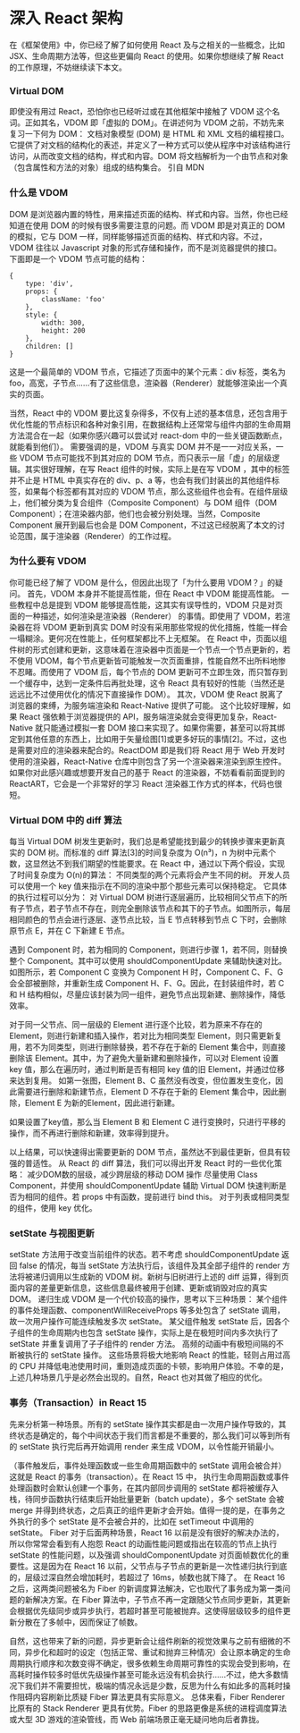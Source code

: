 # 深入 React 架构
在《框架使用》中，你已经了解了如何使用 React 及与之相关的一些概念，比如 JSX、生命周期方法等，但这些更偏向 React 的使用。如果你想继续了解 React 的工作原理，不妨继续读下本文。
### Virtual DOM
即使没有用过 React，恐怕你也已经听过或在其他框架中接触了 VDOM 这个名词。正如其名，VDOM 即「虚拟的 DOM」。在讲述何为 VDOM 之前，不妨先来复习一下何为 DOM：
文档对象模型 (DOM) 是 HTML 和 XML 文档的编程接口。它提供了对文档的结构化的表述，并定义了一种方式可以使从程序中对该结构进行访问，从而改变文档的结构，样式和内容。DOM 将文档解析为一个由节点和对象（包含属性和方法的对象）组成的结构集合。
引自 MDN
### 什么是 VDOM
DOM 是浏览器内置的特性，用来描述页面的结构、样式和内容。当然，你也已经知道在使用 DOM 的时候有很多需要注意的问题。而 VDOM 即是对真正的 DOM 的模拟，它与 DOM 一样，同样能够描述页面的结构、样式和内容。不过， VDOM 往往以 Javascript 对象的形式存储和操作，而不是浏览器提供的接口。
下面即是一个 VDOM 节点可能的结构：

```
{
    type: 'div',
    props: {
        className: 'foo'
    },
    style: {
        width: 300,
        height: 200
    },
    children: []
}
```

这是一个最简单的 VDOM 节点，它描述了页面中的某个元素：div 标签，类名为 foo，高宽，子节点……有了这些信息，渲染器（Renderer）就能够渲染出一个真实的页面。

当然，React 中的 VDOM 要比这复杂得多，不仅有上述的基本信息，还包含用于优化性能的节点标识和各种对象引用，在数据结构上还常常与组件内部的生命周期方法混合在一起（如果你感兴趣可以尝试对 react-dom 中的一些关键函数断点，就能看到他们）。
需要强调的是，VDOM 与真实 DOM 并不是一一对应关系，一些 VDOM 节点可能找不到其对应的 DOM 节点，而只表示一层「虚」的层级逻辑。其实很好理解，在写 React 组件的时候，实际上是在写 VDOM ，其中的标签并不止是 HTML 中真实存在的 div、p、a 等，也会有我们封装出的其他组件标签，如果每个标签都有其对应的 VDOM 节点，那么这些组件也会有。在组件层级上，他们被分类为复合组件（Composite Component）与 DOM 组件（DOM Component）；在渲染器内部，他们也会被分别处理。当然，Composite Component 展开到最后也会是 DOM Component，不过这已经脱离了本文的讨论范围，属于渲染器（Renderer）的工作过程。

### 为什么要有 VDOM
你可能已经了解了 VDOM 是什么，但因此出现了「为什么要用 VDOM？」的疑问。
首先，VDOM 本身并不能提高性能，但在 React 中 VDOM 能提高性能。
一些教程中总是提到 VDOM 能够提高性能，这其实有误导性的，VDOM 只是对页面的一种描述，如何渲染是渲染器（Renderer） 的事情。即使用了 VDOM，若渲染器在将 VDOM 更新到真实 DOM 时没有采用那些常规的优化措施，性能一样会一塌糊涂。更何况在性能上，任何框架都比不上无框架。
在 React 中，页面以组件树的形式创建和更新，这意味着在渲染器中页面是一个节点一个节点更新的，若不使用 VDOM，每个节点更新皆可能触发一次页面重排，性能自然不出所料地惨不忍睹。而使用了 VDOM 后，每个节点的 DOM 更新可不立即生效，而只暂存到一个缓存中，达到一定条件后再批处理，这令 React 具有较好的性能（当然还是远远比不过使用优化的情况下直接操作 DOM）。
其次，VDOM 使 React 脱离了浏览器的束缚，为服务端渲染和 React-Native 提供了可能。
这个比较好理解，如果 React 强依赖于浏览器提供的 API，服务端渲染就会变得更加复杂，React-Native 就只能通过模拟一套 DOM 接口来实现了。如果你需要，甚至可以将其绑定到其他任意的东西上，比如用于矢量绘图[1]或更多好玩的事情[2]。不过，这也是需要对应的渲染器来配合的。ReactDOM 即是我们将 React 用于 Web 开发时使用的渲染器，React-Native 仓库中则包含了另一个渲染器来渲染到原生控件。如果你对此感兴趣或想要开发自己的基于 React 的渲染器，不妨看看前面提到的 ReactART，它会是一个非常好的学习 React 渲染器工作方式的样本，代码也很短。

### Virtual DOM 中的 diff 算法
每当 Virtual DOM 树发生更新时，我们总是希望能找到最少的转换步骤来更新真实的 DOM 树。而标准的 diff 算法[3]的时间复杂度为 O(n³)，n 为树中元素个数，这显然达不到我们期望的性能要求。在 React 中，通过以下两个假设，实现了时间复杂度为 O(n)的算法：
不同类型的两个元素将会产生不同的树。
开发人员可以使用一个 key 值来指示在不同的渲染中那个那些元素可以保持稳定。
它具体的执行过程可以分为：
对 Virtual DOM 树进行逐层遍历，比较相同父节点下的所有子节点，若子节点不存在，则完全删除该节点和其下的子节点。如图所示，每层相同颜色的节点会进行逐层、逐节点比较，当 E 节点转移到节点 C 下时，会删除原节点 E，并在 C 下新建 E 节点。

遇到 Component 时，若为相同的 Component，则进行步骤 1，若不同，则替换整个 Component。其中可以使用 shouldComponentUpdate 来辅助快速对比。如图所示，若 Component C 变换为 Component H 时，Component C、F、G 会全部被删除，并重新生成 Component H、F、G。因此，在封装组件时，若 C 和 H 结构相似，尽量应该封装为同一组件，避免节点出现新建、删除操作，降低效率。

对于同一父节点、同一层级的 Element 进行逐个比较，若为原来不存在的 Element，则进行新建和插入操作，若对比为相同类型 Element，则只需更新复用，若不为同类型，则进行删除替换，若不存在于新的 Element 集合中，则直接删除该 Element。其中，为了避免大量新建和删除操作，可以对 Element 设置 key 值，那么在遍历时，通过判断是否有相同 key 值的旧 Element，并通过位移来达到复用。
如第一张图，Element B、C 虽然没有改变，但位置发生变化，因此需要进行删除和新建节点，Element D 不存在于新的 Element 集合中，因此删除，Element E 为新的Element，因此进行新建。

如果设置了key值，那么当 Element B 和 Element C 进行变换时，只进行平移的操作，而不再进行删除和新建，效率得到提升。

以上结果，可以快速得出需要更新的 DOM 节点，虽然达不到最佳更新，但具有较强的普适性。
从 React 的 diff 算法，我们可以得出开发 React 时的一些优化策略：
减少DOM数的层级，减少跨层级的移动 DOM 操作
尽量使用 Class Component，并使用 shouldComponentUpdate 辅助 Virtual DOM 快速判断是否为相同的组件。若 props 中有函数，提前进行 bind this。
对于列表或相同类型的组件，使用 key 优化。

### setState 与视图更新
setState 方法用于改变当前组件的状态。若不考虑 shouldComponentUpdate 返回 false 的情况，每当 setState 方法执行后，该组件及其全部子组件的 render 方法将被递归调用以生成新的 VDOM 树。新树与旧树进行上述的 diff 运算，得到页面内容的差量更新信息，这些信息最终被用于创建、更新或销毁对应的真实 DOM。
递归生成 VDOM 是一个代价较高的操作，思考以下三种场景：
某个组件的事件处理函数、componentWillReceiveProps 等多处包含了 setState 调用，故一次用户操作可能连续触发多次 setState。
某父组件触发 setState 后，因各个子组件的生命周期内也包含 setState 操作，实际上是在极短时间内多次执行了 setState 并重复调用了子子组件的 render 方法。
高频的动画中有极短间隔的不断被执行的 setState 操作。
这些场景将极大地影响 React 的性能，轻则占用过高的 CPU 并降低电池使用时间，重则造成页面的卡顿，影响用户体验。不幸的是，上述几种场景几乎是必然会出现的。自然，React 也对其做了相应的优化。

### 事务（Transaction）in React 15
先来分析第一种场景。所有的 setState 操作其实都是由一次用户操作导致的，其终状态是确定的，每个中间状态于我们而言都是不重要的，那么我们可以等到所有的 setState 执行完后再开始调用 render 来生成 VDOM，以令性能开销最小。

（事件触发后，事件处理函数或一些生命周期函数中的 setState 调用会被合并）
这就是 React 的事务（transaction）。在 React 15 中， 执行生命周期函数或事件处理函数时会默认创建一个事务，在其内部同步调用的 setState 都将被缓存入栈，待同步函数执行结束后开始批量更新（batch update），多个 setState 会被 merge 并得到终状态，之后真正的组件更新才会开始。值得一提的是，在事务之外执行的多个 setState 是不会被合并的，比如在 setTimeout 中调用的 setState。
Fiber
对于后面两种场景，React 16 以前是没有很好的解决办法的，所以你常常会看到有人抱怨 React 的动画性能问题或指出在较高的节点上执行 setState 的性能问题，以及强调 shouldComponentUpdate 对页面帧数优化的重要性。这是因为在 React 16 以前，父节点与子节点的更新是一次性递归执行到底的，层级过深自然会增加耗时，若超过了 16ms，帧数也就下降了。
在 React 16 之后，这两类问题被名为 Fiber 的新调度算法解决，它也取代了事务成为第一类问题的新解决方案。在 Fiber 算法中，子节点不再一定跟随父节点同步更新，其更新会根据优先级同步或异步执行，若超时甚至可能被抛弃。这使得层级较多的组件更新分散在了多帧中，因而保证了帧数。


自然，这也带来了新的问题，异步更新会让组件刷新的视觉效果与之前有细微的不同，异步化和超时的设定（包括正常、重试和抛弃三种情况）会让原本确定的生命周期执行顺序和次数变得不确定，很多依赖生命周期可靠性的实现会受到影响，在高耗时操作较多时低优先级操作甚至可能永远没有机会执行……不过，绝大多数情况下我们并不需要担忧，极端的情况永远是少数，反思为什么有如此多的高耗时操作阻碍内容刷新比质疑 Fiber 算法更具有实际意义。
总体来看，Fiber Renderer 比原有的 Stack Renderer 更具有优势。Fiber 的思路更像是系统的进程调度算法或大型 3D 游戏的渲染管线，而 Web 前端场景正毫无疑问地向后者靠拢。